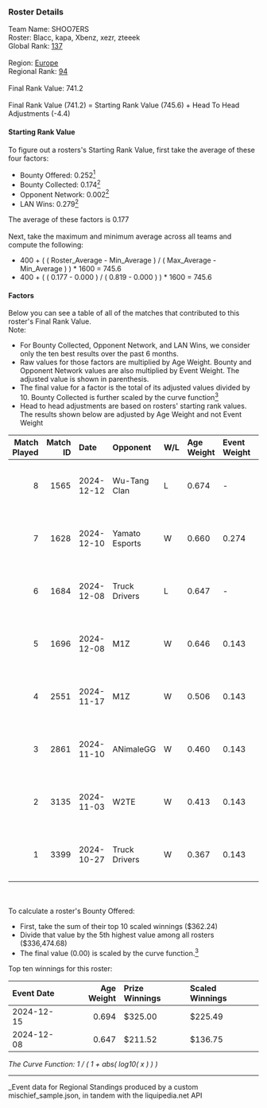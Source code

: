 ### Roster Details<br />
Team Name: SHOO7ERS<br />
Roster: Blacc, kapa, Xbenz, xezr, zteeek<br />
Global Rank: [137](../../standings_global_2025_03_01.md)<br />
<br />
Region: [Europe]( ../../standings_europe_2025_03_01.md)<br />
Regional Rank: [94]( ../../standings_europe_2025_03_01.md)<br />
<br />
Final Rank Value:  741.2<br />
<br />
Final Rank Value (741.2) = Starting Rank Value (745.6) + Head To Head Adjustments (-4.4)<br />

#### Starting Rank Value<br />
To figure out a rosters's Starting Rank Value, first take the average of these four factors:<br />
- Bounty Offered: 0.252[<sup>1</sup>](#table2)
- Bounty Collected: 0.174[<sup>2</sup>](#table1)
- Opponent Network: 0.002[<sup>2</sup>](#table1)
- LAN Wins: 0.279[<sup>2</sup>](#table1)

The average of these factors is 0.177<br />
<br />
Next, take the maximum and minimum average across all teams and compute the following:<br />
- 400 + ( ( Roster_Average - Min_Average ) / ( Max_Average - Min_Average ) ) * 1600 = 745.6
- 400 + ( ( 0.177 - 0.000 ) / ( 0.819 - 0.000 ) ) * 1600 = 745.6


#### Factors<br />
Below you can see a table of all of the matches that contributed to this roster's Final Rank Value.<br />
Note:<br />

- For Bounty Collected, Opponent Network, and LAN Wins, we consider only the ten best results over the past 6 months.
- Raw values for those factors are multiplied by Age Weight. Bounty and Opponent Network values are also multiplied by Event Weight. The adjusted value is shown in parenthesis.
- The final value for a factor is the total of its adjusted values divided by 10. Bounty Collected is further scaled by the curve function[<sup>3</sup>](#curveFunction)
- Head to head adjustments are based on rosters' starting rank values. The results shown below are adjusted by Age Weight and not Event Weight
<span id="table1"></span><br />


| Match Played | Match ID | Date       | Opponent       | W/L | Age Weight | Event Weight | Bounty Collected | Opponent Network | LAN Wins  | H2H Adj. | Roster                             |
| -: | -: | :- | :- | :- | :- | :- | :- | :- | :- | -: | :- |
|            8 |     1565 | 2024-12-12 | Wu-Tang Clan   | L   | 0.674      | -            | -                | -                | -         |   -13.79 | Blacc, kapa, Xbenz, xezr, zteeek   |
|            7 |     1628 | 2024-12-10 | Yamato Esports | W   | 0.660      | 0.274        | 0.000 (0.000)    | 0.000 (0.000)    | 0 (0.000) |     4.07 | Blacc, kapa, Wahtzz, Xbenz, zteeek |
|            6 |     1684 | 2024-12-08 | Truck Drivers  | L   | 0.647      | -            | -                | -                | -         |   -11.64 | Blacc, hY, kapa, wahtzz, Xbenz     |
|            5 |     1696 | 2024-12-08 | M1Z            | W   | 0.646      | 0.143        | 0.000 (0.000)    | 0.080 (0.007)    | 1 (0.646) |     3.75 | Blacc, hY, kapa, wahtzz, Xbenz     |
|            4 |     2551 | 2024-11-17 | M1Z            | W   | 0.506      | 0.143        | 0.000 (0.000)    | 0.080 (0.006)    | 1 (0.506) |     2.90 | Blacc, hY, kapa, wahtzz, Xbenz     |
|            3 |     2861 | 2024-11-10 | ANimaleGG      | W   | 0.460      | 0.143        | 0.000 (0.000)    | 0.054 (0.004)    | 1 (0.460) |     3.47 | Blacc, hY, kapa, wahtzz, Xbenz     |
|            2 |     3135 | 2024-11-03 | W2TE           | W   | 0.413      | 0.143        | 0.000 (0.000)    | 0.000 (0.000)    | 1 (0.413) |     1.55 | Blacc, hY, kapa, wahtzz, Xbenz     |
|            1 |     3399 | 2024-10-27 | Truck Drivers  | W   | 0.367      | 0.143        | 0.002 (0.000)    | 0.100 (0.005)    | 1 (0.367) |     5.29 | Blacc, hY, kapa, wahtzz, Xbenz     |

<br />
<span id="table2"></span><br />
To calculate a roster's Bounty Offered:<br />

- First, take the sum of their top 10 scaled winnings ($362.24)
- Divide that value by the 5th highest value among all rosters ($336,474.68)
- The final value (0.00) is scaled by the curve function.[<sup>3</sup>](#curveFunction)

Top ten winnings for this roster:<br />

| Event Date | Age Weight | Prize Winnings | Scaled Winnings |
| :- | -: | :- | :- |
| 2024-12-15 |      0.694 | $325.00        | $225.49         |
| 2024-12-08 |      0.647 | $211.52        | $136.75         |


<span id="curveFunction"></span>_The Curve Function: 1 / ( 1 + abs( log10( x ) ) )_<br />

---
_Event data for Regional Standings produced by a custom mischief_sample.json, in tandem with the liquipedia.net API<br />
